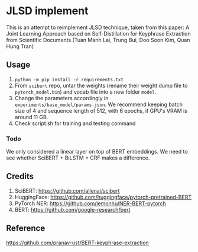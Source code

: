 # JLSD implement

This is an attempt to reimplement JLSD technique, taken from this paper: A Joint Learning Approach based on Self-Distillation for Keyphrase Extraction from Scientific Documents (Tuan Manh Lai, Trung Bui, Doo Soon Kim, Quan Hung Tran)

## Usage

1. `python -m pip install -r requirements.txt`
2. From `scibert` repo, untar the weights (rename their weight dump file to `pytorch_model.bin`) and vocab file into a new folder `model`.
3. Change the parameters accordingly in `experiments/base_model/params.json`. We recommend keeping batch size of 4 and sequence length of 512, with 6 epochs, if GPU's VRAM is around 11 GB.
4. Check script.sh for training and testing command

### Todo

We only considered a linear layer on top of BERT embeddings. We need to see whether SciBERT + BiLSTM + CRF makes a difference.

## Credits

1. SciBERT: https://github.com/allenai/scibert
2. HuggingFace: https://github.com/huggingface/pytorch-pretrained-BERT
3. PyTorch NER: https://github.com/lemonhu/NER-BERT-pytorch
4. BERT: https://github.com/google-research/bert

## Reference
https://github.com/pranav-ust/BERT-keyphrase-extraction
